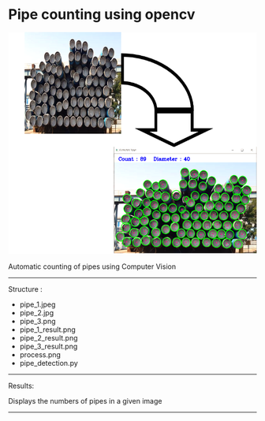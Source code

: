 # Pipe counting using opencv 
<img src="process.png" width="800" height="450" title="hover text">


Automatic counting of pipes using Computer Vision

*****************************************************
Structure :

- pipe_1.jpeg
- pipe_2.jpg
- pipe_3.png
- pipe_1_result.png
- pipe_2_result.png
- pipe_3_result.png
- process.png
- pipe_detection.py

*****************************************************
Results:

Displays the numbers of pipes in a given image
*****************************************************

